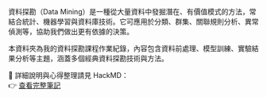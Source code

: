 資料探勘（Data Mining）是一種從大量資料中發掘潛在、有價值模式的方法，常結合統計、機器學習與資料庫技術。它可應用於分類、群集、關聯規則分析、異常偵測等，協助我們做出更有依據的決策。

本資料夾為我的資料探勘課程作業紀錄，內容包含資料前處理、模型訓練、實驗結果分析等主題，涵蓋多個經典資料探勘技術與方法。

📘 詳細說明與心得整理請見 HackMD：  
👉 [查看完整筆記](https://hackmd.io/@Jason910315/S1Sn7kBygl)
